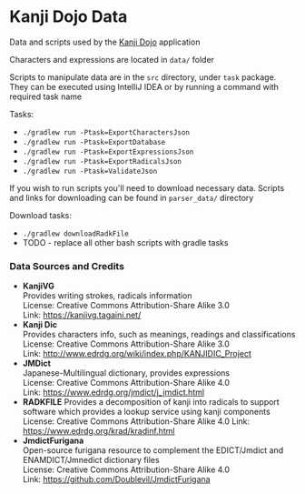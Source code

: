 # Kanji Dojo Data

Data and scripts used by the [Kanji Dojo](https://github.com/syt0r/Kanji-Dojo) application

Characters and expressions are located in ```data/``` folder

Scripts to manipulate data are in the ```src``` directory, under ```task``` package. 
They can be executed using IntelliJ IDEA or by running a command with required task name

Tasks:

* ```./gradlew run -Ptask=ExportCharactersJson```
* ```./gradlew run -Ptask=ExportDatabase```
* ```./gradlew run -Ptask=ExportExpressionsJson```
* ```./gradlew run -Ptask=ExportRadicalsJson```
* ```./gradlew run -Ptask=ValidateJson```

If you wish to run scripts you'll need to download necessary data. Scripts and links for downloading can be found in ```parser_data/``` directory

Download tasks:
* ```./gradlew downloadRadkFile```
* TODO - replace all other bash scripts with gradle tasks

### Data Sources and Credits

* **KanjiVG**</br>
  Provides writing strokes, radicals information </br>
  License: Creative Commons Attribution-Share Alike 3.0</br>
  Link: https://kanjivg.tagaini.net/
* **Kanji Dic**</br>
  Provides characters info, such as meanings, readings and classifications </br>
  License: Creative Commons Attribution-Share Alike 3.0</br>
  Link: http://www.edrdg.org/wiki/index.php/KANJIDIC_Project
* **JMDict**</br>
  Japanese-Multilingual dictionary, provides expressions </br>
  License: Creative Commons Attribution-Share Alike 4.0</br>
  Link: https://www.edrdg.org/jmdict/j_jmdict.html
* **RADKFILE**
  Provides a decomposition of kanji into radicals to support software which provides a lookup service using kanji components
  License: Creative Commons Attribution-Share Alike 4.0
  Link: https://www.edrdg.org/krad/kradinf.html
* **JmdictFurigana**</br>
  Open-source furigana resource to complement the EDICT/Jmdict and ENAMDICT/Jmnedict dictionary files </br>
  License: Creative Commons Attribution-Share Alike 4.0</br>
  Link: https://github.com/Doublevil/JmdictFurigana